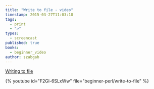 ```yaml
---
title: "Write to file - video"
timestamp: 2015-03-27T11:03:18
tags:
  - print
  - ">"
types:
  - screencast
published: true
books:
  - beginner_video
author: szabgab
---
```



[Writing to file](/writing-to-files-with-perl)


{% youtube id="F2Gl-6SLxWw" file="beginner-perl/write-to-file" %}
